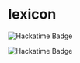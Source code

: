 # lexicon
![Hackatime Badge](https://hackatime-badge.hackclub.com/U07C4TK524Q/lexicon?color=3FB79A)

![Hackatime Badge](https://hackatime-badge.hackclub.com/U07C4TK524Q/%3C%3CLAST_PROJECT%3E%3E)
